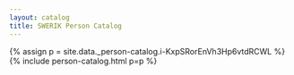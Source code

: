 ```yaml
---
layout: catalog
title: SWERIK Person Catalog
---
```

{% assign p = site.data._person-catalog.i-KxpSRorEnVh3Hp6vtdRCWL %}
{% include person-catalog.html p=p %}

